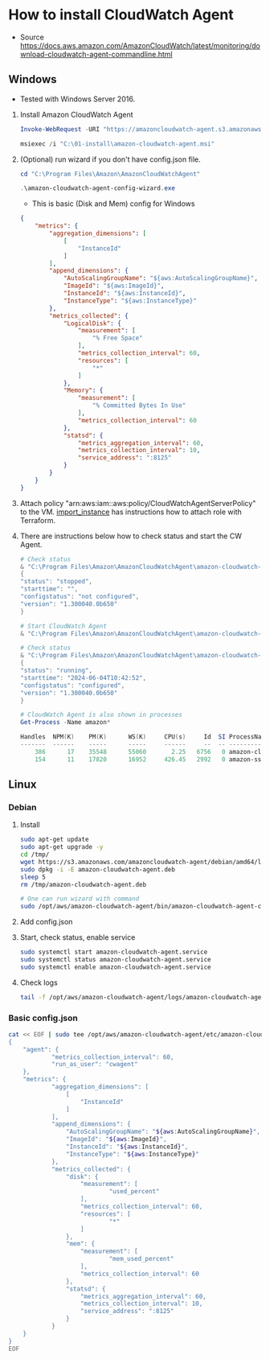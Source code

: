 # How to install CloudWatch Agent

* Source <https://docs.aws.amazon.com/AmazonCloudWatch/latest/monitoring/download-cloudwatch-agent-commandline.html>

## Windows

* Tested with Windows Server 2016.

1. Install Amazon CloudWatch Agent

    ~~~powershell
    Invoke-WebRequest -URI "https://amazoncloudwatch-agent.s3.amazonaws.com/windows/amd64/latest/amazon-cloudwatch-agent.msi" -OutFile "C:\01-install\amazon-cloudwatch-agent.msi"

    msiexec /i "C:\01-install\amazon-cloudwatch-agent.msi"
    ~~~

1. (Optional) run wizard if you don't have config.json file.

    ~~~powershell
    cd "C:\Program Files\Amazon\AmazonCloudWatchAgent"

    .\amazon-cloudwatch-agent-config-wizard.exe
    ~~~

    * This is basic (Disk and Mem) config for Windows

    ~~~json
    {
        "metrics": {
            "aggregation_dimensions": [
                [
                    "InstanceId"
                ]
            ],
            "append_dimensions": {
                "AutoScalingGroupName": "${aws:AutoScalingGroupName}",
                "ImageId": "${aws:ImageId}",
                "InstanceId": "${aws:InstanceId}",
                "InstanceType": "${aws:InstanceType}"
            },
            "metrics_collected": {
                "LogicalDisk": {
                    "measurement": [
                        "% Free Space"
                    ],
                    "metrics_collection_interval": 60,
                    "resources": [
                        "*"
                    ]
                },
                "Memory": {
                    "measurement": [
                        "% Committed Bytes In Use"
                    ],
                    "metrics_collection_interval": 60
                },
                "statsd": {
                    "metrics_aggregation_interval": 60,
                    "metrics_collection_interval": 10,
                    "service_address": ":8125"
                }
            }
        }
    }
    ~~~

1. Attach policy "arn:aws:iam::aws:policy/CloudWatchAgentServerPolicy" to the VM. [import_instance](import_instance.md) has instructions how to attach role with Terraform.
1. There are instructions below how to check status and start the CW Agent.

    ~~~powershell
    # Check status
    & "C:\Program Files\Amazon\AmazonCloudWatchAgent\amazon-cloudwatch-agent-ctl.ps1" -a status
    {
    "status": "stopped",
    "starttime": "",
    "configstatus": "not configured",
    "version": "1.300040.0b650"
    }

    # Start CloudWatch Agent
    & "C:\Program Files\Amazon\AmazonCloudWatchAgent\amazon-cloudwatch-agent-ctl.ps1" -a fetch-config -m ec2 -s -c file:"C:\Program Files\Amazon\AmazonCloudWatchAgent\config.json"

    # Check status
    & "C:\Program Files\Amazon\AmazonCloudWatchAgent\amazon-cloudwatch-agent-ctl.ps1" -a status
    {
    "status": "running",
    "starttime": "2024-06-04T10:42:52",
    "configstatus": "configured",
    "version": "1.300040.0b650"
    }

    # CloudWatch Agent is also shown in processes
    Get-Process -Name amazon*

    Handles  NPM(K)    PM(K)      WS(K)     CPU(s)     Id  SI ProcessName
    -------  ------    -----      -----     ------     --  -- -----------
        386      17    35548      55060       2.25   6756   0 amazon-cloudwatch-agent
        154      11    17820      16952     426.45   2992   0 amazon-ssm-agent
    ~~~

## Linux

### Debian

1. Install

    ~~~sh
    sudo apt-get update
    sudo apt-get upgrade -y
    cd /tmp/
    wget https://s3.amazonaws.com/amazoncloudwatch-agent/debian/amd64/latest/amazon-cloudwatch-agent.deb
    sudo dpkg -i -E amazon-cloudwatch-agent.deb
    sleep 5
    rm /tmp/amazon-cloudwatch-agent.deb

    # One can run wizard with command
    sudo /opt/aws/amazon-cloudwatch-agent/bin/amazon-cloudwatch-agent-config-wizard
    ~~~

1. Add config.json
1. Start, check status, enable service

    ~~~sh
    sudo systemctl start amazon-cloudwatch-agent.service
    sudo systemctl status amazon-cloudwatch-agent.service
    sudo systemctl enable amazon-cloudwatch-agent.service
    ~~~

1. Check logs

    ~~~sh
    tail -f /opt/aws/amazon-cloudwatch-agent/logs/amazon-cloudwatch-agent.log
    ~~~

### Basic config.json

~~~sh
cat << EOF | sudo tee /opt/aws/amazon-cloudwatch-agent/etc/amazon-cloudwatch-agent.d/config.json
{
    "agent": {
            "metrics_collection_interval": 60,
            "run_as_user": "cwagent"
    },
    "metrics": {
            "aggregation_dimensions": [
                [
                    "InstanceId"
                ]
            ],
            "append_dimensions": {
                "AutoScalingGroupName": "${aws:AutoScalingGroupName}",
                "ImageId": "${aws:ImageId}",
                "InstanceId": "${aws:InstanceId}",
                "InstanceType": "${aws:InstanceType}"
            },
            "metrics_collected": {
                "disk": {
                    "measurement": [
                            "used_percent"
                    ],
                    "metrics_collection_interval": 60,
                    "resources": [
                            "*"
                    ]
                },
                "mem": {
                    "measurement": [
                            "mem_used_percent"
                    ],
                    "metrics_collection_interval": 60
                },
                "statsd": {
                    "metrics_aggregation_interval": 60,
                    "metrics_collection_interval": 10,
                    "service_address": ":8125"
                }
            }
    }
}
EOF
~~~
